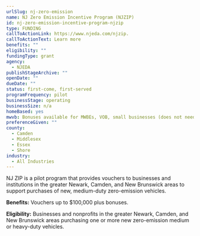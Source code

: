 ```yaml
---
urlSlug: nj-zero-emission
name: NJ Zero Emission Incentive Program (NJZIP)
id: nj-zero-emission-incentive-program-njzip
type: FUNDING
callToActionLink: https://www.njeda.com/njzip.
callToActionText: Learn more
benefits: ""
eligibility: ""
fundingType: grant
agency:
  - NJEDA
publishStageArchive: ""
openDate: ""
dueDate: ""
status: first-come, first-served
programFrequency: pilot
businessStage: operating
businessSize: n/a
homeBased: yes
mwvb: Bonuses available for MWBEs, VOB, small businesses (does not need to be SBE)
preferenceGiven: ""
county:
  - Camden
  - Middlesex
  - Essex
  - Shore
industry:
  - All Industries
---
```

NJ ZIP is a pilot program that provides vouchers to businesses and institutions in the greater Newark, Camden, and New Brunswick areas to support purchases of new, medium-duty zero-emission vehicles.

**Benefits:** Vouchers up to $100,000 plus bonuses.

**Eligibility:** Businesses and nonprofits in the greater Newark, Camden, and New Brunswick areas purchasing one or more new zero-emission medium or heavy-duty vehicles.